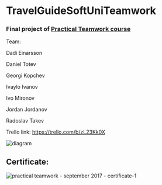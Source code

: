 # TravelGuideSoftUniTeamwork
### Final project of [Practical Teamwork course]( https://softuni.bg/trainings/1799/practical-teamwork-sept-2017) 


Team: 

Dadi Einarsson

Daniel Totev

Georgi Kopchev

Ivaylo Ivanov

Ivo Mironov

Jordan Jordanov

Radoslav Takev



Trello link: https://trello.com/b/zL23Kk0X


![diagram](https://user-images.githubusercontent.com/16088420/34920037-005ebd9a-f975-11e7-8cb6-990de8f625d8.png)

## Certificate:

![practical teamwork - september 2017 - certificate-1](https://user-images.githubusercontent.com/16088420/36687870-6a785576-1b33-11e8-9873-5f1bc3585893.jpg)
